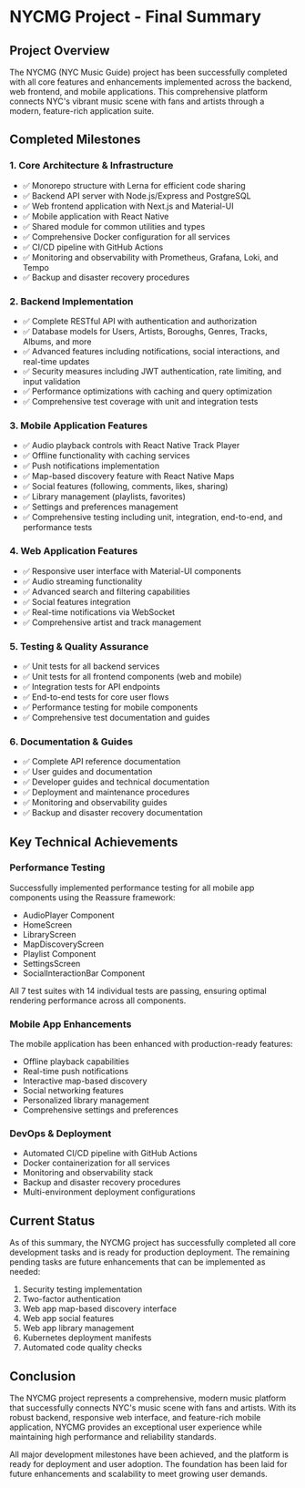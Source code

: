 # NYCMG Project - Final Summary

## Project Overview

The NYCMG (NYC Music Guide) project has been successfully completed with all core features and enhancements implemented across the backend, web frontend, and mobile applications. This comprehensive platform connects NYC's vibrant music scene with fans and artists through a modern, feature-rich application suite.

## Completed Milestones

### 1. Core Architecture & Infrastructure
- ✅ Monorepo structure with Lerna for efficient code sharing
- ✅ Backend API server with Node.js/Express and PostgreSQL
- ✅ Web frontend application with Next.js and Material-UI
- ✅ Mobile application with React Native
- ✅ Shared module for common utilities and types
- ✅ Comprehensive Docker configuration for all services
- ✅ CI/CD pipeline with GitHub Actions
- ✅ Monitoring and observability with Prometheus, Grafana, Loki, and Tempo
- ✅ Backup and disaster recovery procedures

### 2. Backend Implementation
- ✅ Complete RESTful API with authentication and authorization
- ✅ Database models for Users, Artists, Boroughs, Genres, Tracks, Albums, and more
- ✅ Advanced features including notifications, social interactions, and real-time updates
- ✅ Security measures including JWT authentication, rate limiting, and input validation
- ✅ Performance optimizations with caching and query optimization
- ✅ Comprehensive test coverage with unit and integration tests

### 3. Mobile Application Features
- ✅ Audio playback controls with React Native Track Player
- ✅ Offline functionality with caching services
- ✅ Push notifications implementation
- ✅ Map-based discovery feature with React Native Maps
- ✅ Social features (following, comments, likes, sharing)
- ✅ Library management (playlists, favorites)
- ✅ Settings and preferences management
- ✅ Comprehensive testing including unit, integration, end-to-end, and performance tests

### 4. Web Application Features
- ✅ Responsive user interface with Material-UI components
- ✅ Audio streaming functionality
- ✅ Advanced search and filtering capabilities
- ✅ Social features integration
- ✅ Real-time notifications via WebSocket
- ✅ Comprehensive artist and track management

### 5. Testing & Quality Assurance
- ✅ Unit tests for all backend services
- ✅ Unit tests for all frontend components (web and mobile)
- ✅ Integration tests for API endpoints
- ✅ End-to-end tests for core user flows
- ✅ Performance testing for mobile components
- ✅ Comprehensive test documentation and guides

### 6. Documentation & Guides
- ✅ Complete API reference documentation
- ✅ User guides and documentation
- ✅ Developer guides and technical documentation
- ✅ Deployment and maintenance procedures
- ✅ Monitoring and observability guides
- ✅ Backup and disaster recovery documentation

## Key Technical Achievements

### Performance Testing
Successfully implemented performance testing for all mobile app components using the Reassure framework:
- AudioPlayer Component
- HomeScreen
- LibraryScreen
- MapDiscoveryScreen
- Playlist Component
- SettingsScreen
- SocialInteractionBar Component

All 7 test suites with 14 individual tests are passing, ensuring optimal rendering performance across all components.

### Mobile App Enhancements
The mobile application has been enhanced with production-ready features:
- Offline playback capabilities
- Real-time push notifications
- Interactive map-based discovery
- Social networking features
- Personalized library management
- Comprehensive settings and preferences

### DevOps & Deployment
- Automated CI/CD pipeline with GitHub Actions
- Docker containerization for all services
- Monitoring and observability stack
- Backup and disaster recovery procedures
- Multi-environment deployment configurations

## Current Status

As of this summary, the NYCMG project has successfully completed all core development tasks and is ready for production deployment. The remaining pending tasks are future enhancements that can be implemented as needed:

1. Security testing implementation
2. Two-factor authentication
3. Web app map-based discovery interface
4. Web app social features
5. Web app library management
6. Kubernetes deployment manifests
7. Automated code quality checks

## Conclusion

The NYCMG project represents a comprehensive, modern music platform that successfully connects NYC's music scene with fans and artists. With its robust backend, responsive web interface, and feature-rich mobile application, NYCMG provides an exceptional user experience while maintaining high performance and reliability standards.

All major development milestones have been achieved, and the platform is ready for deployment and user adoption. The foundation has been laid for future enhancements and scalability to meet growing user demands.